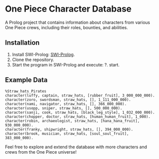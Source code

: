 # One Piece Character Database

A Prolog project that contains information about characters from various One Piece crews, including their roles, bounties, and abilities.

## Installation

1. Install SWI-Prolog: [SWI-Prolog](https://www.swi-prolog.org/).
2. Clone the repository.
3. Start the program in SWI-Prolog and execute: ?. start.

## Example Data

```
%Straw_hats_Pirates 
character(luffy, captain, straw_hats, [rubber_fruit], 3_000_000_000).
character(zoro, swordsman, straw_hats, [], 1_111_000_000).
character(nami, navigator, straw_hats, [], 366_000_000).
character(usopp, sniper, straw_hats, [], 500_000_000).
character(sanji, cook, straw_hats, [black_leg_style], 1_032_000_000).
character(chopper, doctor, straw_hats, [human_human_fruit], 1_000).
character(robin, archaeologist, straw_hats, [hana_hana_fruit], 930_000_000).
character(franky, shipwright, straw_hats, [], 394_000_000).
character(brook, musician, straw_hats, [soul_soul_fruit], 383_000_000).
```

Feel free to explore and extend the database with more characters and crews from the One Piece universe!

